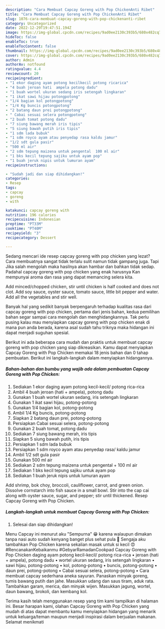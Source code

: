 ```yaml
---
description: "Cara Membuat Capcay Goreng with Pop ChickenAnti Ribet"
title: "Cara Membuat Capcay Goreng with Pop ChickenAnti Ribet"
slug: 1076-cara-membuat-capcay-goreng-with-pop-chickenanti-ribet
category: Uncategorized
date: 2022-12-29T19:47:51.194Z
image: https://img-global.cpcdn.com/recipes/9ad0ee2130c393b5/680x482cq70/capcay-goreng-with-pop-chicken-foto-resep-utama.jpg
hideToc: false
enableToc: true
enableTocContent: false
thumbnail: https://img-global.cpcdn.com/recipes/9ad0ee2130c393b5/680x482cq70/capcay-goreng-with-pop-chicken-foto-resep-utama.jpg
cover: https://img-global.cpcdn.com/recipes/9ad0ee2130c393b5/680x482cq70/capcay-goreng-with-pop-chicken-foto-resep-utama.jpg
author: Admin
authorAv: notfound
ratingvalue: 4.4
reviewcount: 20
recipeingredient:
- "1 ekor daging ayam potong kecilkecil potong ricarica"
- "4 buah jeroan hati  ampela potong dadu"
- "1 buah wortel ukuran sedang iris setengah lingkaran"
- "1 ikat sawi hijau potongpotong"
- "1/4 bagian kol potongpotong"
- "1/4 Kg buncis potongpotong"
- "2 batang daun prei potongpotong"
- " Cabai sesuai selera potongpotong"
- "2 buah tomat potong dadu"
- "7 siung bawang merah iris tipis"
- "5 siung bawah putih iris tipis"
- "1 sdm lada bubuk"
- "1 sdm royco ayam atau penyedap rasa kaldu jamur"
- "1/2 sdt gula pasir"
- "500 ml air"
- "2 sdm tepung maizena untuk pengental  100 ml air"
- "1 bks kecil tepung sajiku untuk ayam pop"
- "1 buah jeruk nipis untuk lumuran ayam"
recipeinstructions:

- "Sudah jadi dan siap dihidangkan!"
categories:
- Resep
tags:
- capcay
- goreng
- with

katakunci: capcay goreng with 
nutrition: 196 calories
recipecuisine: Indonesian
preptime: "PT33M"
cooktime: "PT40M"
recipeyield: "3"
recipecategory: Dessert

---
```



Sedang mencari ide resep capcay goreng with pop chicken yang lezat? Cara membuatnya sangat tidak terlalu sulit namun tidak gampang juga. Tapi Jika salah mengolah maka hasilnya akan hambar dan bahkan tidak sedap. Padahal capcay goreng with pop chicken yang enak harusnya Kan mempunyai aroma dan rasa yang dapat memancing selera kita.


Add minced/chopped chicken, stir until chicken is half cooked and does not clot. Add soy sauce, oyster sauce, tomato sauce, little bit pepper and water. Add all the vegetables and stir well.

Banyak hal yang sedikit banyak berpengaruh terhadap kualitas rasa dari capcay goreng with pop chicken, pertama dari jenis bahan, kedua pemilihan bahan segar sampai cara mengolah dan menghidangkannya. Tak perlu pusing kalau mau menyiapkan capcay goreng with pop chicken enak di mana pun anda berada, karena asal sudah tahu triknya maka hidangan ini dapat menjadi suguhan spesial.


Berikut ini ada beberapa cara mudah dan praktis untuk membuat capcay goreng with pop chicken yang siap dikreasikan. Kamu dapat menyiapkan Capcay Goreng with Pop Chicken memakai 18 jenis bahan dan 0 tahap pembuatan. Berikut ini langkah-langkah dalam menyiapkan hidangannya.

<!--inarticleads1-->

##### Bahan-bahan dan bumbu yang wajib ada dalam pembuatan Capcay Goreng with Pop Chicken:

1. Sediakan 1 ekor daging ayam potong kecil-kecil/ potong rica-rica
1. Ambil 4 buah jeroan (hati + ampela), potong dadu
1. Gunakan 1 buah wortel ukuran sedang, iris setengah lingkaran
1. Gunakan 1 ikat sawi hijau, potong-potong
1. Gunakan 1/4 bagian kol, potong-potong
1. Ambil 1/4 Kg buncis, potong-potong
1. Siapkan 2 batang daun prei, potong-potong
1. Persiapkan  Cabai sesuai selera, potong-potong
1. Gunakan 2 buah tomat, potong dadu
1. Sediakan 7 siung bawang merah, iris tipis
1. Siapkan 5 siung bawah putih, iris tipis
1. Persiapkan 1 sdm lada bubuk
1. Persiapkan 1 sdm royco ayam atau penyedap rasa/ kaldu jamur
1. Ambil 1/2 sdt gula pasir
1. Gunakan 500 ml air
1. Sediakan 2 sdm tepung maizena untuk pengental + 100 ml air
1. Sediakan 1 bks kecil tepung sajiku untuk ayam pop
1. Sediakan 1 buah jeruk nipis untuk lumuran ayam


Add shrimp, bok choy, broccoli, cauliflower, carrot, and green onion. Dissolve cornstarch into fish sauce in a small bowl. Stir into the cap cai along with oyster sauce, sugar, and pepper; stir until thickened. Resep Capcay Goreng with Pop Chicken. 

<!--inarticleads2-->

##### Langkah-langkah untuk membuat Capcay Goreng with Pop Chicken:


1. Selesai dan siap dihidangkan!

Menu Capcay ini menurut aku &#34;Sempurna&#34; 😁 karena walaupun dimakan tanpa nasi auto sudah kenyang banget plus sehat pula 🥰 Sengaja aku tambahkan Pop Chicken karena sekalian masak untuk si kecil 😍 #RencanakanKebaikanmu #GebyarRamadanCookpad Capcay Goreng with Pop Chicken daging ayam potong kecil-kecil/ potong rica-rica • jeroan (hati + ampela), potong dadu • wortel ukuran sedang, iris setengah lingkaran • sawi hijau, potong-potong • kol, potong-potong • buncis, potong-potong • daun prei, potong-potong • Cabai sesuai selera, potong-potong • Cara membuat capcay sederhana aneka sayuran. Panaskan minyak goreng, tumis bawang putih dan jahe. Masukkan udang dan saus tiram, aduk rata. Tambahkan garam, merica, dan minyak wijen. Masukkan jagung, wortel, daun bawang, brokoli, dan kembang kol. 

Terima kasih telah menggunakan resep yang tim kami tampilkan di halaman ini. Besar harapan kami, olahan Capcay Goreng with Pop Chicken yang mudah di atas dapat membantu kamu menyiapkan hidangan yang menarik untuk keluarga/teman maupun menjadi inspirasi dalam berjualan makanan. Selamat menikmati
